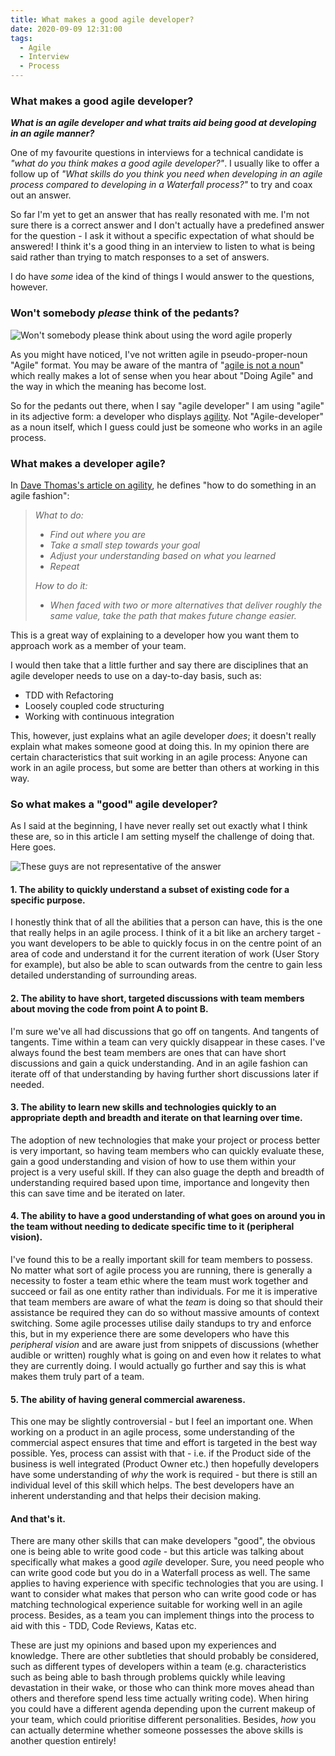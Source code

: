 ```yaml
---
title: What makes a good agile developer?
date: 2020-09-09 12:31:00
tags:
  - Agile
  - Interview
  - Process
---
```


### What makes a good agile developer?

**_What is an agile developer and what traits aid being good at developing in an agile manner?_**

One of my favourite questions in interviews for a technical candidate is _"what do you think makes a good agile developer?"_. I usually like to offer a follow up of _"What skills do you think you need when developing in an agile process compared to developing in a Waterfall process?"_ to try and coax out an answer.

So far I'm yet to get an answer that has really resonated with me. I'm not sure there is a correct answer and I don't actually have a predefined answer for the question - I ask it without a specific expectation of what should be answered! I think it's a good thing in an interview to listen to what is being said rather than trying to match responses to a set of answers. 

I do have _some_ idea of the kind of things I would answer to the questions, however.

### Won't somebody _please_ think of the pedants?

![Won't somebody please think about using the word agile properly](somebody_please.jpg "Agile is a misused word!")

As you might have noticed, I've not written agile in pseudo-proper-noun "Agile" format. You may be aware of the mantra of "[agile is not a noun](https://www.youtube.com/watch?v=a-BOSpxYJ9M)" which really makes a lot of sense when you hear about "Doing Agile" and the way in which the meaning has become lost.

So for the pedants out there, when I say "agile developer" I am using "agile" in its adjective form: a developer who displays [agility](https://pragdave.me/blog/2014/03/04/time-to-kill-agile.html). Not "Agile-developer" as a noun itself, which I guess could just be someone who works in an agile process.

### What makes a developer agile?

In [Dave Thomas's article on agility](https://pragdave.me/blog/2014/03/04/time-to-kill-agile.html), he defines "how to do something in an agile fashion":

> _What to do:_
>
> - _Find out where you are_
> - _Take a small step towards your goal_
> - _Adjust your understanding based on what you learned_
> - _Repeat_
>
> _How to do it:_
>
> - _When faced with two or more alternatives that deliver roughly the same value, take the path that makes future change easier._

This is a great way of explaining to a developer how you want them to approach work as a member of your team.

I would then take that a little further and say there are disciplines that an agile developer needs to use on a day-to-day basis, such as:

- TDD with Refactoring
- Loosely coupled code structuring
- Working with continuous integration

This, however, just explains what an agile developer _does_; it doesn't really explain what makes someone good at doing this. In my opinion there are certain characteristics that suit working in an agile process: Anyone can work in an agile process, but some are better than others at working in this way.

### So what makes a "good" agile developer?

As I said at the beginning, I have never really set out exactly what I think these are, so in this article I am setting myself the challenge of doing that. Here goes.

![These guys are not representative of the answer](three-wise-monkeys-clipart-md.png "Source: https://creazilla.com/nodes/22044-three-wise-monkeys-clipart")

#### 1. The ability to quickly understand a subset of existing code for a specific purpose.

I honestly think that of all the abilities that a person can have, this is the one that really helps in an agile process. I think of it a bit like an archery target - you want developers to be able to quickly focus in on the centre point of an area of code and understand it for the current iteration of work (User Story for example), but also be able to scan outwards from the centre to gain less detailed understanding of surrounding areas.

#### 2. The ability to have short, targeted discussions with team members about moving the code from point A to point B.

I'm sure we've all had discussions that go off on tangents. And tangents of tangents. Time within a team can very quickly disappear in these cases. I've always found the best team members are ones that can have short discussions and gain a quick understanding. And in an agile fashion can iterate off of that understanding by having further short discussions later if needed.

#### 3. The ability to learn new skills and technologies quickly to an appropriate depth and breadth and iterate on that learning over time.

The adoption of new technologies that make your project or process better is very important, so having team members who can quickly evaluate these, gain a good understanding and vision of how to use them within your project is a very useful skill. If they can also guage the depth and breadth of understanding required based upon time, importance and longevity then this can save time and be iterated on later.

#### 4. The ability to have a good understanding of what goes on around you in the team without needing to dedicate specific time to it (peripheral vision).

I've found this to be a really important skill for team members to possess. No matter what sort of agile process you are running, there is generally a necessity to foster a team ethic where the team must work together and succeed or fail as one entity rather than individuals. For me it is imperative that team members are aware of what the _team_ is doing so that should their assistance be required they can do so without massive amounts of context switching. Some agile processes utilise daily standups to try and enforce this, but in my experience there are some developers who have this _peripheral vision_ and are aware just from snippets of discussions (whether audible or written) roughly what is going on and even how it relates to what they are currently doing. I would actually go further and say this is what makes them truly part of a team.

#### 5. The ability of having general commercial awareness.

This one may be slightly controversial - but I feel an important one. When working on a product in an agile process, some understanding of the commercial aspect ensures that time and effort is targeted in the best way possible. Yes, process can assist with that - i.e. if the Product side of the business is well integrated (Product Owner etc.) then hopefully developers have some understanding of _why_ the work is required - but there is still an individual level of this skill which helps. The best developers have an inherent understanding and that helps their decision making.

#### And that's it.

There are many other skills that can make developers "good", the obvious one is being able to write good code - but this article was talking about specifically what makes a good _agile_ developer. Sure, you need people who can write good code but you do in a Waterfall process as well. The same applies to having experience with specific technologies that you are using. I want to consider what makes that person who can write good code or has matching technological experience suitable for working well in an agile process. Besides, as a team you can implement things into the process to aid with this - TDD, Code Reviews, Katas etc.

These are just my opinions and based upon my experiences and knowledge. There are other subtleties that should probably be considered, such as different types of developers within a team (e.g. characteristics such as being able to bash through problems quickly while leaving devastation in their wake, or those who can think more moves ahead than others and therefore spend less time actually writing code). When hiring you could have a different agenda depending upon the current makeup of your team, which could prioritise different personalities. Besides, _how_ you can actually determine whether someone possesses the above skills is another question entirely!
